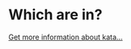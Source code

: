 Which are in?
=
[Get more information about kata...](https://www.codewars.com//kata/550554fd08b86f84fe000a58)